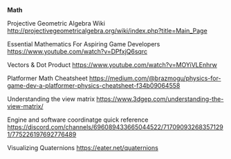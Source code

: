 
__**Math**__

Projective Geometric Algebra Wiki <http://projectivegeometricalgebra.org/wiki/index.php?title=Main_Page>

Essential Mathematics For Aspiring Game Developers <https://www.youtube.com/watch?v=DPfxjQ6sqrc>

Vectors & Dot Product <https://www.youtube.com/watch?v=MOYiVLEnhrw>

Platformer Math Cheatsheet <https://medium.com/@brazmogu/physics-for-game-dev-a-platformer-physics-cheatsheet-f34b09064558>

Understanding the view matrix <https://www.3dgep.com/understanding-the-view-matrix/>

Engine and software coordinatge quick reference <https://discord.com/channels/696089433665044522/717090932683571291/775226197692776489>

Visualizing Quaternions <https://eater.net/quaternions>
